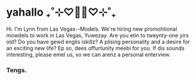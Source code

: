 # yahallo ₊˚⊹♡🍰🍓♡⊹˚₊ 
Hi. I'm Lynn from Las Vegas--Models.
We're hiring new promohtional mowdels to work in Las Vegas, Yuwezay.
Are you etin to tweynty-one yirs old? Do you have gewd englis iskillz? A plising personality and a desire for an exciting new life?
Ep so, dees offurtunity meebi for you. If dis sounds interesting, please emel us, so we can arenz a personal enterview.
### Tengs.
